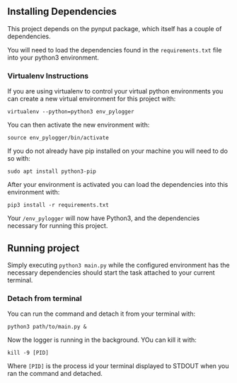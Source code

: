 ## Installing Dependencies

This project depends on the pynput package, which itself has a couple of dependencies.

You will need to load the dependencies found in the `requirements.txt` file into your python3 environment.

### Virtualenv Instructions

If you are using virtualenv to control your virtual python environments you can create a new virtual environment for this project with:

```
virtualenv --python=python3 env_pylogger
```

You can then activate the new environment with:

```
source env_pylogger/bin/activate
```

If you do not already have pip installed on your machine you will need to do so with:

```
sudo apt install python3-pip
```

After your environment is activated you can load the dependencies into this environment with:

```
pip3 install -r requirements.txt
```

Your `/env_pylogger` will now have Python3, and the dependencies necessary for running this project.


## Running project

Simply executing `python3 main.py` while the configured environment has the necessary dependencies should start the task attached to your current terminal.

### Detach from terminal

You can run the command and detach it from your terminal with:

```
python3 path/to/main.py &
```

Now the logger is running in the background. YOu can kill it with:

```
kill -9 [PID]
```

Where `[PID]` is the process id your terminal displayed to STDOUT when you ran the command and detached.
